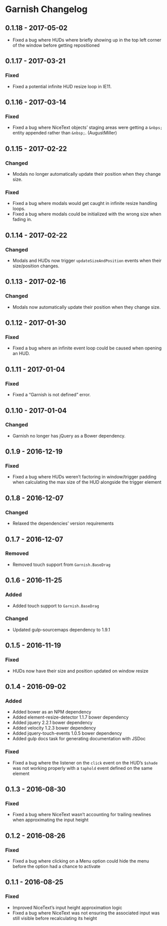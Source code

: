 Garnish Changelog
=================

## 0.1.18 - 2017-05-02

- Fixed a bug where HUDs where briefly showing up in the top left corner of the window before getting repositioned 

## 0.1.17 - 2017-03-21

### Fixed
- Fixed a potential infinite HUD resize loop in IE11.

## 0.1.16 - 2017-03-14

### Fixed
- Fixed a bug where NiceText objects’ staging areas were getting a `&nbps;` entity appended rather than `&nbsp;`. (AugustMiller)

## 0.1.15 - 2017-02-22

### Changed
- Modals no longer automatically update their position when they change size.

### Fixed
- Fixed a bug where modals would get caught in infinite resize handling loops.
- Fixed a bug where modals could be initialized with the wrong size when fading in.

## 0.1.14 - 2017-02-22

### Changed
- Modals and HUDs now trigger `updateSizeAndPosition` events when their size/position changes.

## 0.1.13 - 2017-02-16

### Changed
- Modals now automatically update their position when they change size. 

## 0.1.12 - 2017-01-30

### Fixed
- Fixed a bug where an infinite event loop could be caused when opening an HUD.  

## 0.1.11 - 2017-01-04

### Fixed
- Fixed a “Garnish is not defined” error.

## 0.1.10 - 2017-01-04

### Changed
- Garnish no longer has jQuery as a Bower dependency.

## 0.1.9 - 2016-12-19 

### Fixed
- Fixed a bug where HUDs weren’t factoring in window/trigger padding when calculating the max size of the HUD alongside the trigger element

## 0.1.8 - 2016-12-07

### Changed
- Relaxed the dependencies’ version requirements

## 0.1.7 - 2016-12-07

### Removed
- Removed touch support from `Garnish.BaseDrag`

## 0.1.6 - 2016-11-25

### Added
- Added touch support to `Garnish.BaseDrag`

### Changed
- Updated gulp-sourcemaps dependency to 1.9.1

## 0.1.5 - 2016-11-19

### Fixed
- HUDs now have their size and position updated on window resize

## 0.1.4 - 2016-09-02

### Added
- Added bower as an NPM dependency
- Added element-resize-detector 1.1.7 bower dependency
- Added jquery 2.2.1 bower dependency
- Added velocity 1.2.3 bower dependency
- Added jquery-touch-events 1.0.5 bower dependency
- Added gulp docs task for generating documentation with JSDoc

### Fixed
- Fixed a bug where the listener on the `click` event on the HUD’s `$shade` was not working properly with a `taphold` event defined on the same element

## 0.1.3 - 2016-08-30

### Fixed
- Fixed a bug where NiceText wasn’t accounting for trailing newlines when approximating the input height

## 0.1.2 - 2016-08-26

### Fixed
- Fixed a bug where clicking on a Menu option could hide the menu before the option had a chance to activate

## 0.1.1 - 2016-08-25

### Fixed
- Improved NiceText’s input height approximation logic
- Fixed a bug where NiceText was not ensuring the associated input was still visible before recalculating its height
